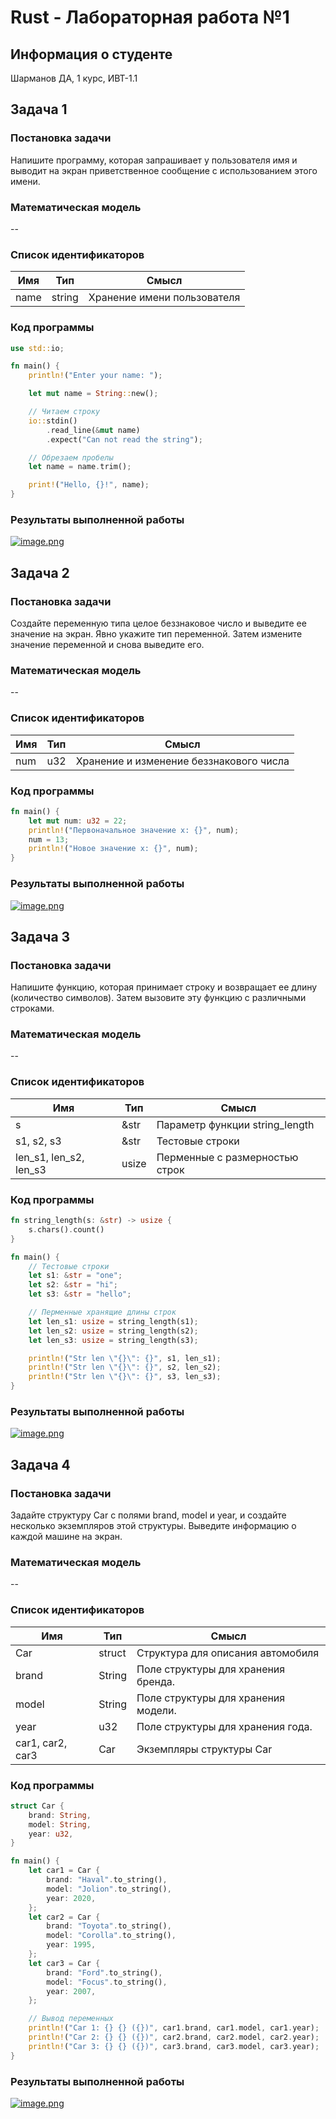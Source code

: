# Rust - Лабораторная работа №1
## Информация о студенте
Шарманов ДА, 1 курс, ИВТ-1.1
## Задача 1
### Постановка задачи
Напишите программу, которая запрашивает у пользователя имя и выводит на экран приветственное сообщение с использованием этого имени.
### Математическая модель
--
### Список идентификаторов
| Имя  | Тип    | Смысл                       |
| ---- | ------ | --------------------------- |
| name | string | Хранение имени пользователя |
### Код программы
```Rust
use std::io;

fn main() {
    println!("Enter your name: ");

    let mut name = String::new();

    // Читаем строку
    io::stdin()
        .read_line(&mut name)
        .expect("Can not read the string");

    // Обрезаем пробелы
    let name = name.trim();

    print!("Hello, {}!", name);
}
```

### Результаты выполненной работы
[![image.png](https://i.postimg.cc/HsV55gHr/image.png)](https://postimg.cc/ppMpb3mv)
## Задача 2
### Постановка задачи
Создайте переменную типа целое беззнаковое число и выведите ее значение на экран. Явно укажите тип переменной. Затем измените значение переменной и снова выведите его.
### Математическая модель
--
### Список идентификаторов
| Имя | Тип | Смысл                                   |
| --- | --- | --------------------------------------- |
| num | u32 | Хранение и изменение беззнакового числа |
### Код программы
```Rust
fn main() {
    let mut num: u32 = 22;
    println!("Первоначальное значение x: {}", num);
    num = 13;
    println!("Новое значение x: {}", num);
}
```
### Результаты выполненной работы
[![image.png](https://i.postimg.cc/vm3H34tb/image.png)](https://postimg.cc/8FfSCPY0)
## Задача 3
### Постановка задачи
Напишите функцию, которая принимает строку и возвращает ее длину (количество символов). Затем вызовите эту функцию с различными строками.
### Математическая модель
--
### Список идентификаторов
| Имя                       | Тип   | Смысл                          |
| ------------------------- | ----- | ------------------------------ |
| s                         | &str  | Параметр функции string_length |
| s1, s2, s3                | &str  | Тестовые строки                |
| len_s1, len_s2, len_s3    | usize | Перменные с размерностью строк |

### Код программы
```Rust
fn string_length(s: &str) -> usize {
    s.chars().count()
}

fn main() {
    // Тестовые строки
    let s1: &str = "one";
    let s2: &str = "hi";
    let s3: &str = "hello";

    // Перменные хранящие длины строк
    let len_s1: usize = string_length(s1);
    let len_s2: usize = string_length(s2);
    let len_s3: usize = string_length(s3);

    println!("Str len \"{}\": {}", s1, len_s1);
    println!("Str len \"{}\": {}", s2, len_s2);
    println!("Str len \"{}\": {}", s3, len_s3);
}
```
### Результаты выполненной работы
[![image.png](https://i.postimg.cc/8zC1spVY/image.png)](https://postimg.cc/hfHF5qv8)
## Задача 4
### Постановка задачи
Задайте структуру Car с полями brand, model и year, и создайте несколько экземпляров этой структуры. Выведите информацию о каждой машине на экран.
### Математическая модель
--
### Список идентификаторов
| Имя              | Тип    | Смысл                               |
| ---------------- | ------ | ----------------------------------- |
| Car              | struct | Структура для описания автомобиля   |
| brand            | String | Поле структуры для хранения бренда. |
| model            | String | Поле структуры для хранения модели. |
| year             | u32    | Поле структуры для хранения года.   |
| car1, car2, car3 | Car    | Экземпляры структуры Car            |

### Код программы
```Rust
struct Car {
    brand: String,
    model: String,
    year: u32,
}

fn main() {
    let car1 = Car {
        brand: "Haval".to_string(),
        model: "Jolion".to_string(),
        year: 2020,
    };
    let car2 = Car {
        brand: "Toyota".to_string(),
        model: "Corolla".to_string(),
        year: 1995,
    };
    let car3 = Car {
        brand: "Ford".to_string(),
        model: "Focus".to_string(),
        year: 2007,
    };

    // Вывод переменных
    println!("Car 1: {} {} ({})", car1.brand, car1.model, car1.year);
    println!("Car 2: {} {} ({})", car2.brand, car2.model, car2.year);
    println!("Car 3: {} {} ({})", car3.brand, car3.model, car3.year);
}
```
### Результаты выполненной работы
[![image.png](https://i.postimg.cc/L5vcMPh8/image.png)](https://postimg.cc/n9jR4Cvy)
